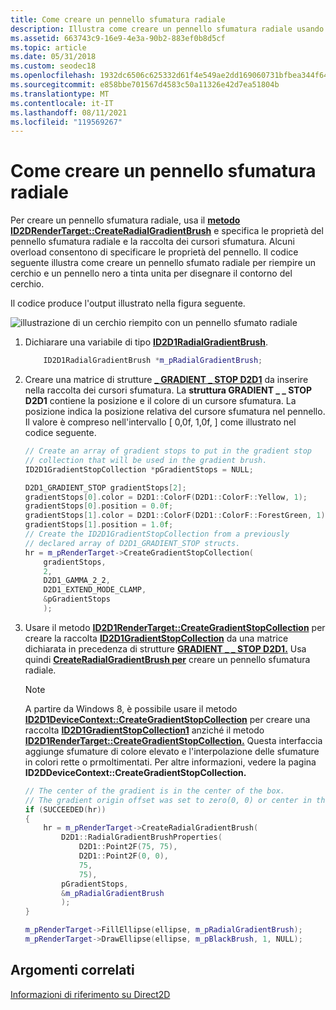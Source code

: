 ```yaml
---
title: Come creare un pennello sfumatura radiale
description: Illustra come creare un pennello sfumatura radiale usando Direct2D.
ms.assetid: 663743c9-16e9-4e3a-90b2-883ef0b8d5cf
ms.topic: article
ms.date: 05/31/2018
ms.custom: seodec18
ms.openlocfilehash: 1932dc6506c625332d61f4e549ae2dd169060731bfbea344f64c3aa826540ae0
ms.sourcegitcommit: e858bbe701567d4583c50a11326e42d7ea51804b
ms.translationtype: MT
ms.contentlocale: it-IT
ms.lasthandoff: 08/11/2021
ms.locfileid: "119569267"
---
```

# <a name="how-to-create-a-radial-gradient-brush"></a>Come creare un pennello sfumatura radiale

Per creare un pennello sfumatura radiale, usa il [**metodo ID2DRenderTarget::CreateRadialGradientBrush**](/windows/desktop/api/d2d1/nf-d2d1-id2d1rendertarget-createradialgradientbrush(constd2d1_radial_gradient_brush_properties__id2d1gradientstopcollection_id2d1radialgradientbrush)) e specifica le proprietà del pennello sfumatura radiale e la raccolta dei cursori sfumatura. Alcuni overload consentono di specificare le proprietà del pennello. Il codice seguente illustra come creare un pennello sfumato radiale per riempire un cerchio e un pennello nero a tinta unita per disegnare il contorno del cerchio.

Il codice produce l'output illustrato nella figura seguente.

![illustrazione di un cerchio riempito con un pennello sfumato radiale](images/brushes-ovw-radials.png)

1.  Dichiarare una variabile di tipo [**ID2D1RadialGradientBrush**](/windows/win32/api/d2d1/nn-d2d1-id2d1radialgradientbrush).
    ```C++
        ID2D1RadialGradientBrush *m_pRadialGradientBrush;
    ```

    

2.  Creare una matrice di strutture [**\_ GRADIENT \_ STOP D2D1**](/windows/desktop/api/d2d1/ns-d2d1-d2d1_gradient_stop) da inserire nella raccolta dei cursori sfumatura. La **struttura GRADIENT \_ \_ STOP D2D1** contiene la posizione e il colore di un cursore sfumatura. La posizione indica la posizione relativa del cursore sfumatura nel pennello. Il valore è compreso nell'intervallo \[ 0,0f, 1,0f, \] come illustrato nel codice seguente.

    ```C++
    // Create an array of gradient stops to put in the gradient stop
    // collection that will be used in the gradient brush.
    ID2D1GradientStopCollection *pGradientStops = NULL;

    D2D1_GRADIENT_STOP gradientStops[2];
    gradientStops[0].color = D2D1::ColorF(D2D1::ColorF::Yellow, 1);
    gradientStops[0].position = 0.0f;
    gradientStops[1].color = D2D1::ColorF(D2D1::ColorF::ForestGreen, 1);
    gradientStops[1].position = 1.0f;
    // Create the ID2D1GradientStopCollection from a previously
    // declared array of D2D1_GRADIENT_STOP structs.
    hr = m_pRenderTarget->CreateGradientStopCollection(
        gradientStops,
        2,
        D2D1_GAMMA_2_2,
        D2D1_EXTEND_MODE_CLAMP,
        &pGradientStops
        );
    ```

    

3.  Usare il metodo [**ID2D1RenderTarget::CreateGradientStopCollection**](/windows/win32/api/d2d1/nf-d2d1-id2d1rendertarget-creategradientstopcollection(constd2d1_gradient_stop_uint32_d2d1_gamma_d2d1_extend_mode_id2d1gradientstopcollection)) per creare la raccolta [**ID2D1GradientStopCollection**](/windows/win32/api/d2d1/nn-d2d1-id2d1gradientstopcollection) da una matrice dichiarata in precedenza di strutture [**GRADIENT \_ \_ STOP D2D1.**](/windows/desktop/api/d2d1/ns-d2d1-d2d1_gradient_stop) Usa quindi [**CreateRadialGradientBrush per**](/windows/desktop/api/d2d1/nf-d2d1-id2d1rendertarget-createradialgradientbrush(constd2d1_radial_gradient_brush_properties__id2d1gradientstopcollection_id2d1radialgradientbrush)) creare un pennello sfumatura radiale.

    > [!Note]  
    > A partire da Windows 8, è possibile usare il metodo [**ID2D1DeviceContext::CreateGradientStopCollection**](/windows/win32/api/d2d1_1/nf-d2d1_1-id2d1devicecontext-creategradientstopcollection) per creare una raccolta [**ID2D1GradientStopCollection1**](/windows/win32/api/d2d1_1/nn-d2d1_1-id2d1gradientstopcollection1) anziché il metodo [**ID2D1RenderTarget::CreateGradientStopCollection.**](/windows/win32/api/d2d1/nf-d2d1-id2d1rendertarget-creategradientstopcollection(constd2d1_gradient_stop_uint32_d2d1_gamma_d2d1_extend_mode_id2d1gradientstopcollection)) Questa interfaccia aggiunge sfumature di colore elevato e l'interpolazione delle sfumature in colori rette o prmoltimentati. Per altre informazioni, vedere la pagina **ID2DDeviceContext::CreateGradientStopCollection.**

     

    ```C++
    // The center of the gradient is in the center of the box.
    // The gradient origin offset was set to zero(0, 0) or center in this case.
    if (SUCCEEDED(hr))
    {
        hr = m_pRenderTarget->CreateRadialGradientBrush(
            D2D1::RadialGradientBrushProperties(
                D2D1::Point2F(75, 75),
                D2D1::Point2F(0, 0),
                75,
                75),
            pGradientStops,
            &m_pRadialGradientBrush
            );
    }
    ```

    

    ```C++
    m_pRenderTarget->FillEllipse(ellipse, m_pRadialGradientBrush);
    m_pRenderTarget->DrawEllipse(ellipse, m_pBlackBrush, 1, NULL);
    ```

    

## <a name="related-topics"></a>Argomenti correlati

<dl> <dt>

[Informazioni di riferimento su Direct2D](reference.md)
</dt> </dl>

 

 